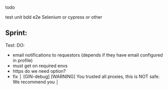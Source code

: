 todo


test
  unit
  bdd
  e2e Selenium or cypress or other

## Sprint:
Test:
DO:
- email notifications to requestors (depends if they have email configured in profile)
- must get on required envs
- https do we need option?
- fix │ [GIN-debug] [WARNING] You trusted all proxies, this is NOT safe. We recommend you │

